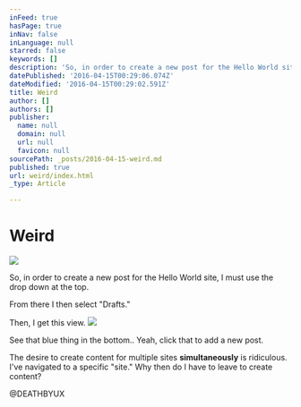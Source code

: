 ```yaml
---
inFeed: true
hasPage: true
inNav: false
inLanguage: null
starred: false
keywords: []
description: 'So, in order to create a new post for the Hello World site, I must use the drop down at the top.'
datePublished: '2016-04-15T00:29:06.074Z'
dateModified: '2016-04-15T00:29:02.591Z'
title: Weird
author: []
authors: []
publisher:
  name: null
  domain: null
  url: null
  favicon: null
sourcePath: _posts/2016-04-15-weird.md
published: true
url: weird/index.html
_type: Article

---
```

# Weird
![](https://the-grid-user-content.s3-us-west-2.amazonaws.com/4df0b7d4-5f06-433a-9324-f1cebddd88d7.png)

So, in order to create a new post for the Hello World site, I must use the drop down at the top.

From there I then select "Drafts."

Then, I get this view.
![](https://the-grid-user-content.s3-us-west-2.amazonaws.com/c7f935de-5f2e-469b-923f-2a4e11b8f600.png)

See that blue thing in the bottom.. Yeah, click that to add a new post.

The desire to create content for multiple sites **simultaneously** is ridiculous. I've navigated to a specific "site." Why then do I have to leave to create content?

@DEATHBYUX